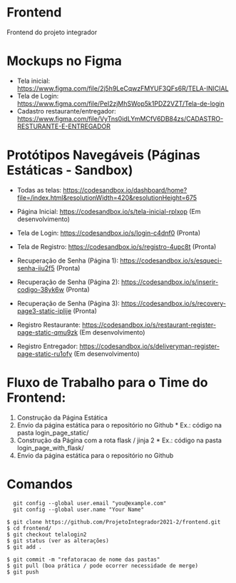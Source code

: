 # Frontend
Frontend do projeto integrador

# Mockups no Figma
* Tela inicial: https://www.figma.com/file/2j5h9LeCqwzFMYUF3QFs6R/TELA-INICIAL
* Tela de Login: https://www.figma.com/file/PeI2zjMhSWop5k1PDZ2VZT/Tela-de-login
* Cadastro restaurante/entregador: https://www.figma.com/file/VyTns0idLYmMCfV6DB84zs/CADASTRO-RESTURANTE-E-ENTREGADOR

# Protótipos Navegáveis (Páginas Estáticas - Sandbox)

* Todas as telas: https://codesandbox.io/dashboard/home?file=/index.html&resolutionWidth=420&resolutionHeight=675

* Página Inicial: https://codesandbox.io/s/tela-inicial-rplxop (Em desenvolvimento)
* Tela de Login: https://codesandbox.io/s/login-c4dnf0 (Pronta)
* Tela de Registro: https://codesandbox.io/s/registro-4upc8t (Pronta)
* Recuperação de Senha (Página 1): https://codesandbox.io/s/esqueci-senha-iiu2f5 (Pronta)
* Recuperação de Senha (Página 2): https://codesandbox.io/s/inserir-codigo-38yk6w (Pronta)
* Recuperação de Senha (Página 3): https://codesandbox.io/s/recovery-page3-static-iplije (Pronta)
* Registro Restaurante: https://codesandbox.io/s/restaurant-register-page-static-qmu9zk (Em desenvolvimento)
* Registro Entregador: https://codesandbox.io/s/deliveryman-register-page-static-ru1ofy (Em desenvolvimento)

# Fluxo de Trabalho para o Time do Frontend:
1. Construção da Página Estática
2. Envio da página estática para o repositório no Github
        * Ex.: código na pasta login_page_static/
4. Construção da Página com a rota flask / jinja 2
        * Ex.: código na pasta login_page_with_flask/
6. Envio da página estática para o repositório no Github 

# Comandos
```
  git config --global user.email "you@example.com"
  git config --global user.name "Your Name"
```

```
$ git clone https://github.com/ProjetoIntegrador2021-2/frontend.git
$ cd frontend/
$ git checkout telalogin2
$ git status (ver as alterações)
$ git add .

$ git commit -m "refatoracao de nome das pastas"
$ git pull (boa prática / pode ocorrer necessidade de merge)
$ git push




```

